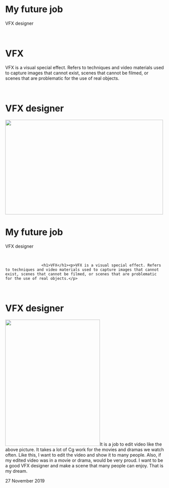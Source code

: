 <h1>My future job</h1>
<p>VFX designer</p>
<br>
<h1>VFX</h1>
<p>VFX is a visual special effect. Refers to techniques and video materials used to capture images that cannot exist, scenes that cannot be filmed, or scenes that are problematic for the use of real objects.</p>
<br>
<h1>VFX designer</h1>
<img width="500" height="300" src="https://user-images.githubusercontent.com/57663482/70458287-25b2b580-1af5-11ea-9083-a5b7a7dcfb57.jpg" <p="">
<div class="col-lg-7 col-lg-offset-1">
                <h1>My future job</h1>
<p>VFX designer</p>
<br>
                
                
                
                    
                    <h1>VFX</h1><p>VFX is a visual special effect. Refers to techniques and video materials used to capture images that cannot exist, scenes that cannot be filmed, or scenes that are problematic for the use of real objects.</p>
<br>
<h1>VFX designer</h1>
<img width="300" height="400" src="./꿈_files/VFX학원,02.jpg" <p="">It is a job to edit video like the above picture. It takes a lot of Cg work for the movies and dramas we watch often. Like this, I want to edit the video and show it to many people. Also, if my edited video was in a movie or drama,  would be very proud. I want to be a good VFX designer and make a scene that many people can enjoy. That is my dream.<p></p>
<span class="time"> <i class="fa fa-clock-o" aria-hidden="true"></i>27 November 2019</span>

